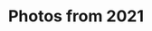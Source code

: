 ---
layout: photo_set
title: Photos from 2021
permalink: /photography/2021/

photos:
    set: 2021
    size: 18 
    indeximage: 11
---